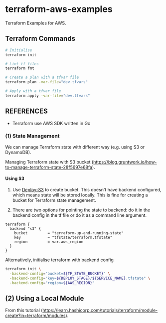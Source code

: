 # terraform-aws-examples

Terraform Examples for AWS.

## Terraform Commands

```bash
# Initialise
terraform init

# Lint tf files
terraform fmt

# Create a plan with a tfvar file
terraform plan -var-file="dev.tfvars"

# Apply with a tfvar file
terraform apply -var-file="dev.tfvars"
```

## REFERENCES

- Terraform use AWS SDK written in Go

### (1) State Management

We can manage Terraform state with different way (e.g. using S3 or DynamoDB).

Managing Terraform state with S3 bucket (https://blog.gruntwork.io/how-to-manage-terraform-state-28f5697e68fa).

#### Using S3

1. Use [Deploy-S3]('./Deploy-S3) to create bucket. This doesn't have backend configured, which means state will be stored locally. This is fine for creating a bucket for Terraform state management.

2. There are two options for pointing the state to backend: do it in the backend config in the tf file or do it as a command line argument.

```hcl
terraform {
  backend "s3" {
    bucket         = "terraform-up-and-running-state"
    key            = "tfstate/terraform.tfstate"
    region         = var.aws_region
  }
}
```

Alternatively, initialise terraform with backend config

```bash
terraform init \
  -backend-config="bucket=${TF_STATE_BUCKET}" \
  -backend-config="key=${DEPLOY_STAGE}/${SERVICE_NAME}.tfstate" \
  -backend-config="region=${AWS_REGION}"
```

## (2) Using a Local Module

From this tutorial (https://learn.hashicorp.com/tutorials/terraform/module-create?in=terraform/modules).
